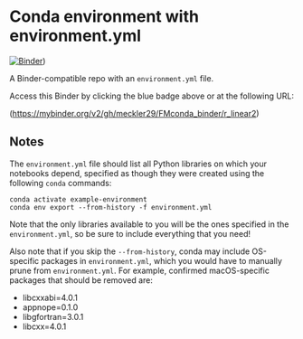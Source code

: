 # Conda environment with environment.yml

[![Binder](http://mybinder.org/badge_logo.svg)](https://mybinder.org/v2/gh/meckler29/FMconda_binder/r_linear2))

A Binder-compatible repo with an `environment.yml` file.

Access this Binder by clicking the blue badge above or at the following URL:

(https://mybinder.org/v2/gh/meckler29/FMconda_binder/r_linear2)

## Notes
The `environment.yml` file should list all Python libraries on which your notebooks
depend, specified as though they were created using the following `conda` commands:

```
conda activate example-environment
conda env export --from-history -f environment.yml
```

Note that the only libraries available to you will be the ones specified in
the `environment.yml`, so be sure to include everything that you need! 

Also note that if you skip the `--from-history`, conda may include OS-specific
packages in `environment.yml`, which you would have to manually prune from
`environment.yml`.  For example, confirmed macOS-specific packages that should
be removed are:

* libcxxabi=4.0.1
* appnope=0.1.0
* libgfortran=3.0.1
* libcxx=4.0.1
